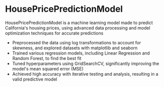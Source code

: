 # HousePricePredictionModel
HousePricePredictionModel is a machine learning model made to predict California's housing prices, using advanced data processing and model optimization techniques for accurate predictions 

- Preprocessed the data using log transformations to account for skewness, and explored datasets with matplotlib and seaborn
- Trained various regression models, including Linear Regression and Random Forest, to find the best fit
- Tuned hyperparameters using GridSearchCV, significantly improving the model's mean squared error (MSE)
- Achieved high accuracy with iterative testing and analysis, resulting in a valid predictive model

